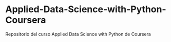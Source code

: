 # Applied-Data-Science-with-Python-Coursera
Repositorio del curso Applied Data Science with Python de Coursera
